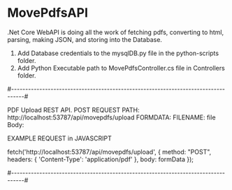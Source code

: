 # MovePdfsAPI

.Net Core WebAPI is doing all the work of fetching pdfs, converting to html, parsing, making JSON, and storing into the Database.


1. Add Database credentials to the mysqlDB.py file in the python-scripts folder.
2. Add Python Executable path to MovePdfsController.cs file in Controllers folder.

  #----------------------------------------------------------------------------------#
  
PDF Upload REST API.
POST REQUEST PATH: http://localhost:53787/api/movepdfs/upload
FORMDATA:
  FILENAME: file
  Body: <pdf file>
  
EXAMPLE REQUEST in JAVASCRIPT

  fetch('http://localhost:53787/api/movepdfs/upload', 
  {
        method: "POST",
        headers: {
          'Content-Type': 'application/pdf'
        },
        body: formData
  });

  #----------------------------------------------------------------------------------#
